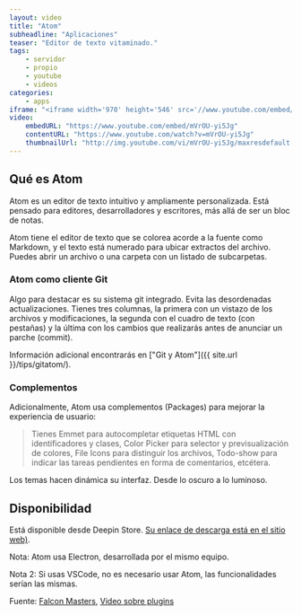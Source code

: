 ```yaml
---
layout: video
title: "Atom"
subheadline: "Aplicaciones"
teaser: "Editor de texto vitaminado."
tags:
    - servidor
    - propio
    - youtube
    - videos
categories:
    - apps
iframe: "<iframe width='970' height='546' src='//www.youtube.com/embed/mVrOU-yi5Jg' frameborder='0' allowfullscreen></iframe>"
video:
    embedURL: "https://www.youtube.com/embed/mVrOU-yi5Jg"
    contentURL: "https://www.youtube.com/watch?v=mVrOU-yi5Jg"
    thumbnailUrl: "http://img.youtube.com/vi/mVrOU-yi5Jg/maxresdefault.jpg"
---
```

<!--more-->

## Qué es Atom

Atom es un editor de texto intuitivo y ampliamente personalizada. Está pensado para editores, desarrolladores y escritores, más allá de ser un bloc de notas.

Atom tiene el editor de texto que se colorea acorde a la fuente como Markdown, y el texto está numerado para ubicar extractos del archivo. Puedes abrir un archivo o una carpeta con un listado de subcarpetas.

### Atom como cliente Git

Algo para destacar es su sistema git integrado. Evita las desordenadas actualizaciones. Tienes tres columnas, la primera con un vistazo de los archivos y modificaciones, la segunda con el cuadro de texto (con pestañas) y la última con los cambios que realizarás antes de anunciar un parche (commit).

Información adicional encontrarás en ["Git y Atom"]({{ site.url }}/tips/gitatom/).

### Complementos

Adicionalmente, Atom usa complementos (Packages) para mejorar la experiencia de usuario:

>Tienes Emmet para autocompletar etiquetas HTML con identificadores y clases, Color Picker para selector y previsualización de colores, File Icons para distinguir los archivos, Todo-show para indicar las tareas pendientes en forma de comentarios, etcétera.

Los temas hacen dinámica su interfaz. Desde lo oscuro a lo luminoso.

## Disponibilidad

Está disponible desde Deepin Store. [Su enlace de descarga está en el sitio web)](https://atom.io/).

Nota: Atom usa Electron, desarrollada por el mismo equipo.

Nota 2: Si usas VSCode, no es necesario usar Atom, las funcionalidades serían las mismas.

Fuente: [Falcon Masters](https://www.youtube.com/channel/UCJl1YajcPWTeJNsQhGyMIMg), [Video sobre plugins](https://www.youtube.com/watch?v=MAghsHyOe5Y)
